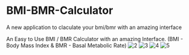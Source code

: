 # BMI-BMR-Calculator
A new application to claculate your bmi/bmr with an amazing interface


An Easy to Use BMI / BMR Calculator with an amazing Interface. (BMI - Body Mass Index & BMR - Basal Metabolic Rate)
![2](https://user-images.githubusercontent.com/48288092/103189003-bcb10200-48f0-11eb-8c5b-d0bff5f467e7.jpeg)
![3](https://user-images.githubusercontent.com/48288092/103189007-be7ac580-48f0-11eb-833c-ad64fcd7cb42.jpeg)
![4](https://user-images.githubusercontent.com/48288092/103189008-c0448900-48f0-11eb-8c3c-4aef699438d7.jpeg)
![5](https://user-images.githubusercontent.com/48288092/103189010-c175b600-48f0-11eb-8116-ec165f0de1bb.jpeg)

